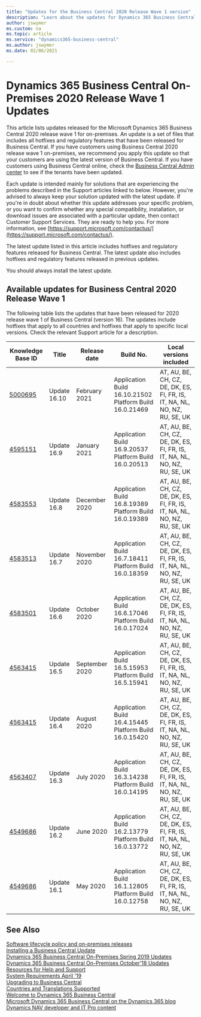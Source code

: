 ```yaml
---
title: "Updates for the Business Central 2020 Release Wave 1 version"
description: "Learn about the updates for Dynamics 365 Business Central 2020 Release Wave 1 on-premises deployments."
author: jswymer
ms.custom: na
ms.topic: article
ms.service: "dynamics365-business-central"
ms.author: jswymer
ms.date: 02/06/2021

---
```


# Dynamics 365 Business Central On-Premises 2020 Release Wave 1 Updates

This article lists updates released for the Microsoft Dynamics 365 Business Central 2020 release wave 1 for on-premises. An update is a set of files that includes all hotfixes and regulatory features that have been released for Business Central. If you have customers using Business Central 2020 release wave 1 on-premises, we recommend you apply this update so that your customers are using the latest version of Business Central. If you have customers using Business Central online, check the [Business Central Admin center](/dynamics365/business-central/dev-itpro/administration/tenant-admin-center) to see if the tenants have been updated.  

Each update is intended mainly for solutions that are experiencing the problems described in the Support articles linked to below. However, you're advised to always keep your solution updated with the latest update. If you're in doubt about whether this update addresses your specific problem, or you want to confirm whether any special compatibility, installation, or download issues are associated with a particular update, then contact Customer Support Services. They are ready to help you. For more information, see [https://support.microsoft.com/contactus/](https://support.microsoft.com/contactus/).

The latest update listed in this article includes hotfixes and regulatory features released for Business Central. The latest update also includes hotfixes and regulatory features released in previous updates.  

You should always install the latest update.

## Available updates for Business Central 2020 Release Wave 1

The following table lists the updates that have been released for 2020 release wave 1 of Business Central (version 16). The updates include hotfixes that apply to all countries and hotfixes that apply to specific local versions. Check the relevant Support article for a description.

|Knowledge Base ID                                           |Title                |Release date  |Build No. |Local versions included |
|------------------------------------------------------------|---------------------|--------------|----------|------------------------|
|[5000695](https://support.microsoft.com/help/5000695)|Update 16.10 |February 2021|Application Build 16.10.21502</br>Platform Build 16.0.21469|AT, AU, BE, CH, CZ, DE, DK, ES, FI, FR, IS, IT, NA, NL, NO, NZ, RU, SE, UK|
|[4595151](https://support.microsoft.com/help/4595151)|Update 16.9 |January 2021|Application Build 16.9.20537</br>Platform Build 16.0.20513|AT, AU, BE, CH, CZ, DE, DK, ES, FI, FR, IS, IT, NA, NL, NO, NZ, RU, SE, UK|
|[4583553](https://support.microsoft.com/help/4583553)|Update 16.8 |December 2020|Application Build 16.8.19389</br>Platform Build 16.0.19389|AT, AU, BE, CH, CZ, DE, DK, ES, FI, FR, IS, IT, NA, NL, NO, NZ, RU, SE, UK|
|[4583513](https://support.microsoft.com/help/4583513)|Update 16.7 |November 2020|Application Build 16.7.18411</br>Platform Build 16.0.18359|AT, AU, BE, CH, CZ, DE, DK, ES, FI, FR, IS, IT, NA, NL, NO, NZ, RU, SE, UK|
|[4583501](https://support.microsoft.com/help/4583501)|Update 16.6 |October 2020|Application Build 16.6.17046</br>Platform Build 16.0.17024|AT, AU, BE, CH, CZ, DE, DK, ES, FI, FR, IS, IT, NA, NL, NO, NZ, RU, SE, UK|
|[4563415](https://support.microsoft.com/help/4576664)|Update 16.5 |September 2020|Application Build 16.5.15953</br>Platform Build 16.5.15941|AT, AU, BE, CH, CZ, DE, DK, ES, FI, FR, IS, IT, NA, NL, NO, NZ, RU, SE, UK|
|[4563415](https://support.microsoft.com/help/4563415)|Update 16.4 |August 2020|Application Build 16.4.15445</br>Platform Build 16.0.15420|AT, AU, BE, CH, CZ, DE, DK, ES, FI, FR, IS, IT, NA, NL, NO, NZ, RU, SE, UK|
|[4563407](https://support.microsoft.com/help/4563407)|Update 16.3 |July 2020|Application Build 16.3.14238</br>Platform Build 16.0.14195|AT, AU, BE, CH, CZ, DE, DK, ES, FI, FR, IS, IT, NA, NL, NO, NZ, RU, SE, UK|
|[4549686](https://support.microsoft.com/help/4564072)|Update 16.2 |June 2020|Application Build 16.2.13779</br>Platform Build 16.0.13772|AT, AU, BE, CH, CZ, DE, DK, ES, FI, FR, IS, IT, NA, NL, NO, NZ, RU, SE, UK|
|[4549686](https://support.microsoft.com/help/4549686)|Update 16.1 |May 2020|Application Build 16.1.12805</br>Platform Build 16.0.12758|AT, AU, BE, CH, CZ, DE, DK, ES, FI, FR, IS, IT, NA, NL, NO, NZ, RU, SE, UK|

## See Also

[Software lifecycle policy and on-premises releases](../terms/lifecycle-policy-on-premises.md)  
[Installing a Business Central Update](../upgrade/upgrading-cumulative-update-v15.md)  
[Dynamics 365 Business Central On-Premises Spring 2019 Updates](update-versions-14.md)  
[Dynamics 365 Business Central On-Premises October'18 Updates](update-versions-13.md)  
[Resources for Help and Support](../help-and-support.md)  
[System Requirements April '19](system-requirement-business-central.md)  
[Upgrading to Business Central](../upgrade/upgrading-to-business-central.md)  
[Countries and Translations Supported](../compliance/apptest-countries-and-translations.md)  
[Welcome to Dynamics 365 Business Central](/dynamics365/business-central/index)  
[Microsoft Dynamics 365 Business Central on the Dynamics 365 blog](https://cloudblogs.microsoft.com/dynamics365/it/product/business-central/)  
[Dynamics NAV developer and IT Pro content](/dynamics-nav/index)  
